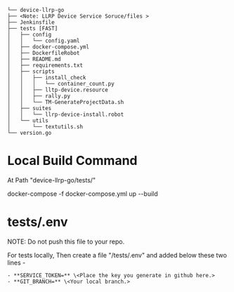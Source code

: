 ```
└── device-llrp-go
├── <Note: LLRP Device Service Soruce/files >
├── Jenkinsfile
├── tests [FAST]
│   ├── config
│   │   └── config.yaml
│   ├── docker-compose.yml
│   ├── DockerfileRobot
│   ├── README.md
│   ├── requirements.txt
│   ├── scripts
│   │   ├── install_check
│   │   │   └── container_count.py
│   │   ├── lltp-device.resource
│   │   ├── rally.py
│   │   └── TM-GenerateProjectData.sh
│   ├── suites
│   │   └── llrp-device-install.robot
│   └── utils
│       └── textutils.sh
└── version.go
```

# Local Build Command 

  At Path "device-llrp-go/tests/"

  docker-compose -f docker-compose.yml up --build
  

# tests/.env 
NOTE: Do not push this file to your repo.
    
For tests locally, Then create a file "/tests/.env" and added below these two lines -

    - **SERVICE_TOKEN=** \<Place the key you generate in github here.>
    - **GIT_BRANCH=** \<Your local branch.>



